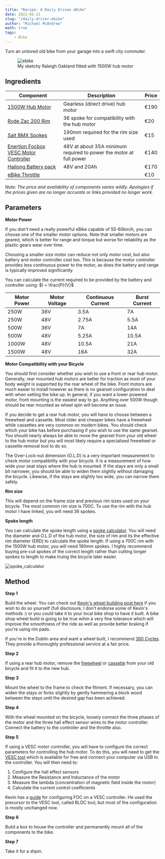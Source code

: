```yaml
---
title: "Recipe: A Daily Driven eBike"
date: 2022-05-21
slug: "/daily-driver-ebike"
author: "Michael McAndrew"
math: true
tags:
    - Bike
---
```


Turn an unloved old bike from your garage into a swift city commuter.

<figure>
  <img src="/images/posts/daily-driver-ebike/ebike.jpg" alt="ebike"/>
  <figcaption>My sketchy Raleigh Oakland fitted with 1500W hub motor</figcaption>
</figure>

## Ingredients

| Component | Description | Price |
|-----------|-------------|-------|
| [1500W Hub Motor](https://www.aliexpress.com/item/32988879954.html) | Gearless (direct drive) hub motor | €190 |
| [Ryde Zac 200 Rim](https://www.bike24.com/p2315085.html) | 36 spoke for compatibility with the hub motor | €20 |
| [Salt BMX Spokes](https://www.bike24.com/p2429935.html) | 190mm required for the rim size used | €15 |
| [Enertion Focbox VESC Motor Controller](https://street-wing.com/product/enertion-focbox-vesc-x/) | 48V at about 35A minimum required to power the motor at full power | €140 |
| [Hailong Battery pack](https://www.pswpower.com/products/no-tax-electric-bike-battery-48v-175ah-downtube-hailong-plus-samsung-cells-pack-ebike-lithium-30a-60a-bms-output-1000w-160) | 48V and 20Ah | €170 |
| [eBike Throttle](https://www.amazon.com/Universal-Throttle-Control-Electric-Scooters/dp/B07KK145CK/ref=sr_1_2?keywords=ebike+throttle&qid=1653175772&sr=8-2) | | €10 |

*Note: The price and availability of components varies wildly. Apologies if the prices given are no longer accurate or links provided no longer work.*

## Parameters

**Motor Power**

If you don't need a really powerful eBike capable of 55-60km/h, you can choose one of the smaller motor options. Note that smaller motors are geared, which is better for range and torque but worse for reliability as the plastic gears wear over time.

Choosing a smaller size motor can reduce not only motor cost, but also battery and motor controller cost too. This is because the motor controller provides less continuous power to the motor, as does the battery and range is typically improved significantly.

You can calculate the current required to be provided by the battery and controller using: $I = \frac{P}{V}$

| Motor Power | Motor Voltage | Continuous Current | Burst Current |
|-------------|---------------|--------------------|---------------|
| 250W        | 36V           | 3.5A               | 7A            |
| 250W        | 48V           | 2.75A              | 5.5A          |
| 500W        | 36V           | 7A                 | 14A           |
| 500W        | 48V           | 5.25A              | 10.5A         |
| 1000W       | 48V           | 10.5A              | 21A           |
| 1500W       | 48V           | 16A                | 32A           |

**Motor Compatibility with your Bicycle**

You should first consider whether you wish to use a front or rear hub motor. Generally, rear mounted hub motors are better for traction as most of your body weight is supported by the rear wheel of the bike. Front motors are much easier to install however as there is no gearset configuration to deal with when setting the bike up. In general, if you want a lower powered motor, front mounting is the easiest way to go. Anything over 500W though should be rear mounted as wheel spin will become an issue.

If you decide to get a rear hub motor, you will have to choose between a freewheel and cassette. Most older and cheaper bikes have a freewheel while cassettes are very common on modern bikes. You should check which your bike has before purchasing if you wish to use the same gearset. You should nearly always be able to move the gearset from your old wheel to the hub motor but you will most likely require a specialised freewheel or cassette removal tool to do so.

The Over-Lock-nut dimension (O.L.D) is a very important measurement to check motor compatibility with your bicycle. It is a measurement of how wide your seat stays where the hub is mounted. If the stays are only a small bit narrower, you should be able to widen them slightly without damaging the bicycle. Likewise, if the stays are slightly too wide, you can narrow them safely.

**Rim size**

This will depend on the frame size and previous rim sizes used on your bicycle. The most common rim size is 700C. To use the rim with the hub motor I have linked, you will need 36 spokes.

**Spoke length**

You can calculate the spoke length using a [spoke calculator](https://ebikes.ca/tools/spoke-calc.html?hub=cust_d235_s32_o0_n36_l142_h3_p41.0&pair=false&rim=cust_dia622_e595_lo1_ro1_w28). You will need the diameter and O.L.D of the hub motor, the size of rim and its the effective rim diameter (ERD) to calculate the spoke length. If using a 700C rim with the 1500W hub motor, you will need 190mm spokes. I highly recommend buying pre-cut spokes of the correct length rather than cutting longer spokes to length to make truing the bicycle later easier.

![spoke_calculator](/images/posts/daily-driver-ebike/spoke-calculator.jpg)

## Method

**Step 1**

Build the wheel. You can check out [Kevin's wheel building post here](https://www.mcand.ru/posts/building-a-wheel/) if you wish to do so yourself (full disclosure, I don't endorse some of Kevin's methods :) or you could take it to your local bike shop to have it built. A bike shop wheel build is going to be true wihin a very fine tolerance which will improve the smoothness of the ride as well as provide better braking if you're using rim pads.

If you're in the Dublin area and want a wheel built, I recommend [360 Cycles](https://www.360cycles.ie/). They provide a thoroughly professional service at a fair price.

**Step 2**

If using a rear hub motor, remove the [freewheel](https://www.youtube.com/watch?v=rdQE8-ea1uw) or [cassette](https://www.youtube.com/watch?v=9KAaP7pbFV0) from your old bicycle and fit it to the new hub.

**Step 3**

Mount the wheel to the frame to check the fitment. If necessary, you can widen the stays or forks slightly by gently hammering a block wood between the stays until the desired gap has been achieved.

**Step 4**

With the wheel mounted on the bicycle, loosely connect the three phases of the motor and the three hall effect sensor wires to the motor controller. Connect the battery to the controller and the throttle also.

**Step 5**

If using a VESC motor controller, you will have to configure the correct parameters for controlling the hub motor. To do this, you will need to get the [VESC tool](https://vesc-project.com/node/17) which is available for free and connect your computer via USB to the controller. You will then need to:

1. Configure the hall effect sensors
2. Measure the Resistance and Inductance of the motor
3. Measure the lambda (concentration of magnetic field inside the motor)
4. Calculate the current control coefficients

Kevin has a [guide](https://www.mcand.ru/posts/vesc-foc/) for configuring FOC on a VESC controller. He used the precursor to the VESC tool, called BLDC tool, but most of the configuration is mostly unchanged now.

**Step 6**

Build a box to house the controller and permanently mount all of the components to the bike.

**Step 7**

Take it for a shpin.
